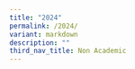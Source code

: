 ```yaml
---
title: "2024"
permalink: /2024/
variant: markdown
description: ""
third_nav_title: Non Academic
---
```

